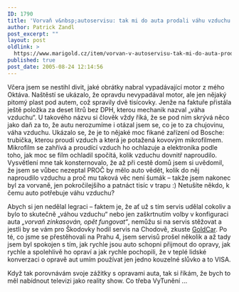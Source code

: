 ```yaml
---
ID: 1790
title: 'Vorvaň v&nbsp;autoservisu: tak mi do auta prodali váhu vzduchu'
author: Patrick Zandl
post_excerpt: ""
layout: post
oldlink: >
  https://www.marigold.cz/item/vorvan-v-autoservisu-tak-mi-do-auta-prodali-vahu-vzduchu
published: true
post_date: 2005-08-24 12:14:56
---
```

<p>Včera jsem se nestihl divit, jaké obrátky nabral vypadávající motor z mého Oktáva. Naštěstí se ukázalo, že opravdu nevypadával motor, ale jen nějaký pitomý plast pod autem, což spravily dvě tisícovky. Jenže na faktuře přistála ještě položka za deset litrů bez DPH, kterou mechanik nazval „váha vzduchu“. U takového názvu si člověk vždy říká, že se pod ním skrývá něco jako daň za to, že autu nerozumíme i otázal jsem se, co je to za chujovinu, váha vzduchu. Ukázalo se, že je to nějaké moc fikané zařízení od Bosche: trubička, kterou proudí vzduch a která je potažená kovovým mikrofilmem. Mikrofilm se zahřívá a proudící vzduch ho ochlazuje a elektronika podle toho, jak moc se film ochladil spočítá, kolik vzduchu dovnitř naproudilo. Vysvětlení mne tak konsternovalo, že až při cestě domů jsem si uvědomil, že jsem se vůbec nezeptal PROČ by mělo auto vědět, kolik do něj naproudilo vzduchu a proč mu taková věc není šumák – takže jsem nakonec byl za vorvaně, jen pokročilejšího a patnáct tisíc v trapu :) Netušíte někdo, k čemu auto potřebuje váhu vzduchu? </p>

<p>Abych si jen nedělal legraci – faktem je, že ať už s tím servis udělal cokoliv a bylo to skutečně „váhou vzduchu“ nebo jen zaškrtnutím volby v konfiguraci auta <em>„vorvaň zinkasován, opět fungovat“</em>, nemůžu si na servis stěžovat a jestli by se vám pro Škodovky hodil servis na Chodově, zkuste <a href="http://www.goldcar.cz/">GoldCar</a>. Po té, co jsme se přestěhovali na Prahu 4, jsem servisů prošel několik a až tady jsem byl spokojen s tím, jak rychle jsou auto schopni přijmout do opravy, jak rychle a spolehlivě ho opraví a jak rychle pochopili, že v teplé lidské konverzaci o opravě aut umím používat jen jedno kouzelné slůvko a to VISA.</p>

<p>Když tak porovnávám svoje zážitky s opravami auta, tak si říkám, že bych to měl nabídnout televizi jako reality show. Co třeba VyTunění ...
</p>

